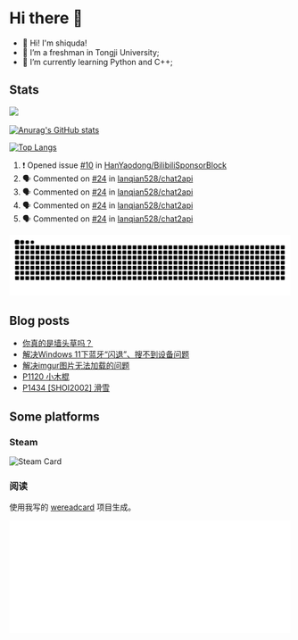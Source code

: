 # Hi there 👋

- 👋 Hi! I'm shiquda!
- 📖 I’m a freshman in Tongji University;
- 🌱 I’m currently learning Python and C++;

## Stats

![](https://komarev.com/ghpvc/?username=shiquda)

[![Anurag's GitHub stats](https://github-readme-stats.vercel.app/api?username=shiquda&theme=vue-dark&show_icons=true)](https://github.com/anuraghazra/github-readme-stats)

[![Top Langs](https://github-readme-stats.vercel.app/api/top-langs/?username=shiquda&theme=vue-dark&show_icons=true&hide=SCSS)](https://github.com/anuraghazra/github-readme-stats)

<!--START_SECTION:activity-->
1. ❗ Opened issue [#10](https://github.com/HanYaodong/BilibiliSponsorBlock/issues/10) in [HanYaodong/BilibiliSponsorBlock](https://github.com/HanYaodong/BilibiliSponsorBlock)
2. 🗣 Commented on [#24](https://github.com/lanqian528/chat2api/issues/24#issuecomment-2164858499) in [lanqian528/chat2api](https://github.com/lanqian528/chat2api)
3. 🗣 Commented on [#24](https://github.com/lanqian528/chat2api/issues/24#issuecomment-2161186530) in [lanqian528/chat2api](https://github.com/lanqian528/chat2api)
4. 🗣 Commented on [#24](https://github.com/lanqian528/chat2api/issues/24#issuecomment-2161067402) in [lanqian528/chat2api](https://github.com/lanqian528/chat2api)
5. 🗣 Commented on [#24](https://github.com/lanqian528/chat2api/issues/24#issuecomment-2160980766) in [lanqian528/chat2api](https://github.com/lanqian528/chat2api)
<!--END_SECTION:activity-->

<picture>
  <source media="(prefers-color-scheme: dark)" srcset="https://raw.githubusercontent.com/shiquda/shiquda/output/github-contribution-grid-snake-dark.svg">
  <source media="(prefers-color-scheme: light)" srcset="https://raw.githubusercontent.com/shiquda/shiquda/output/github-contribution-grid-snake.svg">
  <img alt="github contribution grid snake animation" src="https://raw.githubusercontent.com/shiquda/shiquda/output/github-contribution-grid-snake.svg">
</picture>

## Blog posts
<!-- BLOG-POST-LIST:START -->
- [你真的是墙头草吗？](https://shiquda.link/are-you-a-wallflower)
- [解决Windows 11下蓝牙“闪退”、搜不到设备问题](https://shiquda.link/solve-annoying-bluetooth-problem-on-windows-11)
- [解决imgur图片无法加载的问题](https://shiquda.link/load-imgur-images)
- [P1120 小木棍](https://shiquda.link/P1120)
- [P1434 [SHOI2002] 滑雪](https://shiquda.link/articles/2024/05/28/1716902917595.html)
<!-- BLOG-POST-LIST:END -->

## Some platforms

### Steam

![Steam Card](https://card.yuy1n.io/card/76561199045221076/tokyonight,en,bg-FF0000-0033FF,games)

### 阅读

使用我写的 [wereadcard](https://github.com/shiquda/wereadcard) 项目生成。

![Weread Card](https://github.com/shiquda/wereadcard/raw/main/output/recent_read.svg)

<!--
**shiquda/shiquda** is a ✨ _special_ ✨ repository because its `README.md` (this file) appears on your GitHub profile.

Here are some ideas to get you started:

- 🔭 I’m currently working on ...
- 🌱 I’m currently learning ...
- 👯 I’m looking to collaborate on ...
- 🤔 I’m looking for help with ...
- 💬 Ask me about ...
- 📫 How to reach me: ...
- 😄 Pronouns: ...
- ⚡ Fun fact: ...
-->
